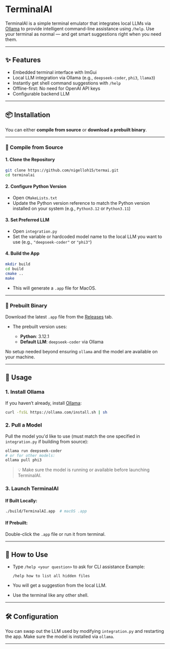 # TerminalAI

TerminalAI is a simple terminal emulator that integrates local LLMs via [Ollama](https://ollama.com) to provide intelligent command-line assistance using `/help`. Use your terminal as normal — and get smart suggestions right when you need them.

---

## ✨ Features

* Embedded terminal interface with ImGui
* Local LLM integration via Ollama (e.g., `deepseek-coder`, `phi3`, `llama3`)
* Instantly get shell command suggestions with `/help`
* Offline-first: No need for OpenAI API keys
* Configurable backend LLM

---

## 📦 Installation

You can either **compile from source** or **download a prebuilt binary**.

---

### 🔧 Compile from Source

#### 1. Clone the Repository

```bash
git clone https://github.com/nigelloh15/termai.git
cd terminalai
```

#### 2. Configure Python Version

* Open `CMakeLists.txt`
* Update the Python version reference to match the Python version installed on your system (e.g., `Python3.12` or `Python3.11`)

#### 3. Set Preferred LLM

* Open `integration.py`
* Set the variable or hardcoded model name to the local LLM you want to use (e.g., `"deepseek-coder"` or `"phi3"`)

#### 4. Build the App

```bash
mkdir build
cd build
cmake ..
make
```

* This will generate a `.app` file for MacOS.

---

### 📁 Prebuilt Binary

Download the latest `.app` file from the [Releases](https://github.com/nigelloh15/termai/releases) tab.

* The prebuilt version uses:

  * **Python**: 3.12.1
  * **Default LLM**: `deepseek-coder` via Ollama

No setup needed beyond ensuring `ollama` and the model are available on your machine.

---

## 🚀 Usage

### 1. Install Ollama

If you haven’t already, install [Ollama](https://ollama.com):

```bash
curl -fsSL https://ollama.com/install.sh | sh
```

### 2. Pull a Model

Pull the model you'd like to use (must match the one specified in `integration.py` if building from source):

```bash
ollama run deepseek-coder
# or for other models:
ollama pull phi3
```

> 💡 Make sure the model is running or available before launching TerminalAI.

### 3. Launch TerminalAI

#### If Built Locally:

```bash
./build/TerminalAI.app  # macOS .app
```

#### If Prebuilt:

Double-click the `.app` file or run it from terminal.

---

## 💬 How to Use

* Type `/help <your question>` to ask for CLI assistance
  Example:

  ```
  /help how to list all hidden files
  ```

* You will get a suggestion from the local LLM.

* Use the terminal like any other shell.

---

## 🛠️ Configuration

You can swap out the LLM used by modifying `integration.py` and restarting the app. Make sure the model is installed via `ollama`.

---

